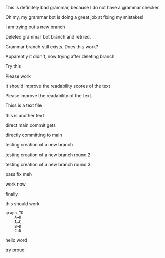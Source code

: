 This is definitely bad grammar, because I do not have a grammar checker.

Oh my, my grammar bot is doing a great job at fixing my mistakes!

I am trying out a new branch

Deleted grammar bot branch and retried.

Grammar branch still exists. Does this work?

Apparently it didn't, now trying after deleting branch

Try this

Please work


It should improve the readability scores of the text

Please improve the readability of the text.


Thiss is a text file


this is another text

direct main commit gets

directly committing to main

testing creation of a new branch

testing creation of a new branch round 2

testing creation of a new branch round 3


pass fix meh


work now


finally


this should work


```mermaid
graph TD
    A→B
    A→C
    B→D
    C→D
```

hello word


try proud
